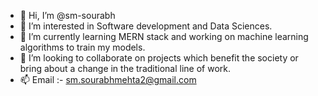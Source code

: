 - 👋 Hi, I’m @sm-sourabh
- 👀 I’m interested in Software development and Data Sciences.
- 🌱 I’m currently learning MERN stack and working on machine learning algorithms to train my models.
- 💞️ I’m looking to collaborate on projects which benefit the society or bring about a change in the traditional line of work.
- 📫 Email :- sm.sourabhmehta2@gmail.com

<!---
sm-sourabh/sm-sourabh is a ✨ special ✨ repository because its `README.md` (this file) appears on your GitHub profile.
You can click the Preview link to take a look at your changes.
--->
